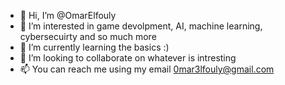 - 👋 Hi, I’m @OmarElfouly
- 👀 I’m interested in game devolpment, AI, machine learning, cybersecuirty and so much more
- 🌱 I’m currently learning the basics :)
- 💞️ I’m looking to collaborate on whatever is intresting
- 📫 You can reach me using my email 0mar3lfouly@gmail.com


